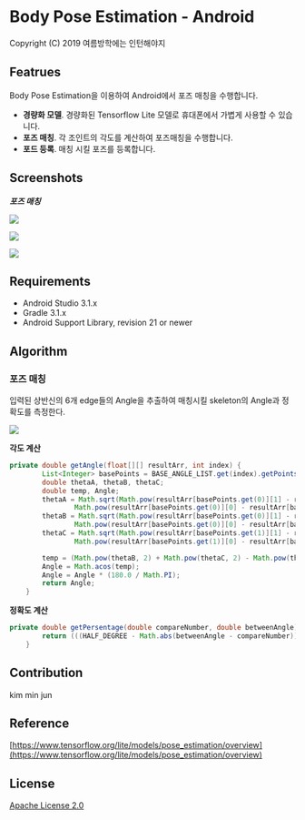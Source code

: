# **Body Pose Estimation - Android**

Copyright (C) 2019 여름방학에는 인턴해야지

## Featrues

Body Pose Estimation을 이용하여 Android에서 포즈 매칭을 수행합니다.

- **경량화 모델**. 경량화된 Tensorflow Lite 모델로 휴대폰에서 가볍게 사용할 수 있습니다.
- **포즈 매칭**. 각 조인트의 각도를 계산하여 포즈매칭을 수행합니다.
- **포드 등록**. 매칭 시킬 포즈를 등록합니다.

## Screenshots

***포즈 매칭***

![](.\resource\3-3aba55b9-6c63-43f7-bf0d-fd3994832e33.jpeg)

![](./resource/2-07fa826a-7c82-453f-8157-ab58e0494e27.jpeg)

![](./resource/1-9fa66c71-6186-4f1d-8f77-231066685e79.jpeg)

## Requirements

- Android Studio 3.1.x
- Gradle 3.1.x
- Android Support Library, revision 21 or newer

## Algorithm

### 포즈 매칭

입력된 상반신의 6개 edge들의  Angle을 추출하여 매칭시킬 skeleton의 Angle과 정확도를 측정한다.

![](./resource/skeleton-b716e4ec-d644-4af5-b493-eab736d88aa3.png)

**각도 계산**

```java
private double getAngle(float[][] resultArr, int index) {
        List<Integer> basePoints = BASE_ANGLE_LIST.get(index).getPoints();
        double thetaA, thetaB, thetaC;
        double temp, Angle;
        thetaA = Math.sqrt(Math.pow(resultArr[basePoints.get(0)][1] - resultArr[basePoints.get(2)][1], 2) +
                Math.pow(resultArr[basePoints.get(0)][0] - resultArr[basePoints.get(2)][0], 2));
        thetaB = Math.sqrt(Math.pow(resultArr[basePoints.get(0)][1] - resultArr[basePoints.get(1)][1], 2) +
                Math.pow(resultArr[basePoints.get(0)][0] - resultArr[basePoints.get(1)][0], 2));
        thetaC = Math.sqrt(Math.pow(resultArr[basePoints.get(1)][1] - resultArr[basePoints.get(2)][1], 2) +
                Math.pow(resultArr[basePoints.get(1)][0] - resultArr[basePoints.get(2)][0], 2));

        temp = (Math.pow(thetaB, 2) + Math.pow(thetaC, 2) - Math.pow(thetaA, 2)) / (2 * thetaB * thetaC);
        Angle = Math.acos(temp);
        Angle = Angle * (180.0 / Math.PI);
        return Angle;
    }
```

**정확도 계산**

```java
private double getPersentage(double compareNumber, double betweenAngle) {
        return (((HALF_DEGREE - Math.abs(betweenAngle - compareNumber))) / HALF_DEGREE) * 100;
    }
```

## Contribution

kim min jun

## Reference

[https://www.tensorflow.org/lite/models/pose_estimation/overview](https://www.tensorflow.org/lite/models/pose_estimation/overview)

## License

[Apache License 2.0](https://github.com/edvardHua/PoseEstimationForMobile/blob/master/LICENSE)